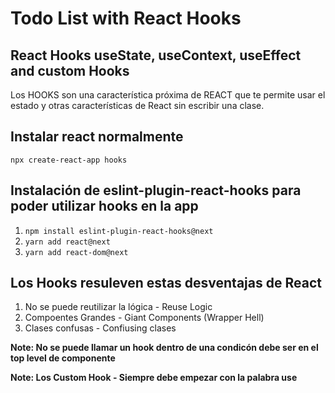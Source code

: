 # Todo List with React Hooks

## React Hooks useState, useContext, useEffect and custom Hooks

Los HOOKS son una característica próxima de REACT que te permite usar el estado y otras características de React sin escribir una clase.

## Instalar react normalmente

`npx create-react-app hooks`

## Instalación de eslint-plugin-react-hooks para poder utilizar hooks en la app

1. `npm install eslint-plugin-react-hooks@next`
2. `yarn add react@next`
3. `yarn add react-dom@next`

## Los Hooks resuleven estas desventajas de React

1. No se puede reutilizar la lógica - Reuse Logic
2. Compoentes Grandes - Giant Components (Wrapper Hell)
3. Clases confusas - Confiusing clases

**Note: No se puede llamar un hook dentro de una condicón debe ser en el top level de componente**

**Note: Los Custom Hook - Siempre debe empezar con la palabra use**
